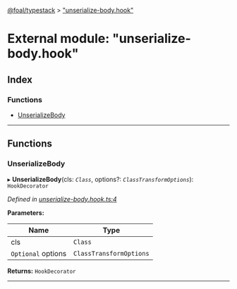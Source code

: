 [@foal/typestack](../README.md) > ["unserialize-body.hook"](../modules/_unserialize_body_hook_.md)

# External module: "unserialize-body.hook"

## Index

### Functions

* [UnserializeBody](_unserialize_body_hook_.md#unserializebody)

---

## Functions

<a id="unserializebody"></a>

###  UnserializeBody

▸ **UnserializeBody**(cls: *`Class`*, options?: *`ClassTransformOptions`*): `HookDecorator`

*Defined in [unserialize-body.hook.ts:4](https://github.com/FoalTS/foal/blob/70cc46bd/packages/typestack/src/unserialize-body.hook.ts#L4)*

**Parameters:**

| Name | Type |
| ------ | ------ |
| cls | `Class` |
| `Optional` options | `ClassTransformOptions` |

**Returns:** `HookDecorator`

___

